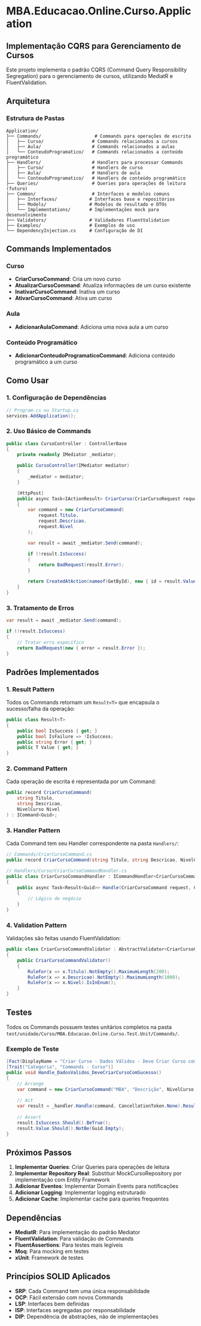 # MBA.Educacao.Online.Curso.Application

## Implementação CQRS para Gerenciamento de Cursos

Este projeto implementa o padrão CQRS (Command Query Responsibility Segregation) para o gerenciamento de cursos, utilizando MediatR e FluentValidation.

## Arquitetura

### Estrutura de Pastas

```
Application/
├── Commands/                    # Commands para operações de escrita
│   ├── Curso/                  # Commands relacionados a cursos
│   ├── Aula/                   # Commands relacionados a aulas
│   └── ConteudoProgramatico/   # Commands relacionados a conteúdo programático
├── Handlers/                   # Handlers para processar Commands
│   ├── Curso/                  # Handlers de curso
│   ├── Aula/                   # Handlers de aula
│   └── ConteudoProgramatico/   # Handlers de conteúdo programático
├── Queries/                    # Queries para operações de leitura (futuro)
├── Common/                     # Interfaces e modelos comuns
│   ├── Interfaces/            # Interfaces base e repositórios
│   ├── Models/                # Modelos de resultado e DTOs
│   └── Implementations/       # Implementações mock para desenvolvimento
├── Validators/                # Validadores FluentValidation
├── Examples/                  # Exemplos de uso
└── DependencyInjection.cs     # Configuração de DI
```

## Commands Implementados

### Curso
- **CriarCursoCommand**: Cria um novo curso
- **AtualizarCursoCommand**: Atualiza informações de um curso existente
- **InativarCursoCommand**: Inativa um curso
- **AtivarCursoCommand**: Ativa um curso

### Aula
- **AdicionarAulaCommand**: Adiciona uma nova aula a um curso

### Conteúdo Programático
- **AdicionarConteudoProgramaticoCommand**: Adiciona conteúdo programático a um curso

## Como Usar

### 1. Configuração de Dependências

```csharp
// Program.cs ou Startup.cs
services.AddApplication();
```

### 2. Uso Básico de Commands

```csharp
public class CursoController : ControllerBase
{
    private readonly IMediator _mediator;

    public CursoController(IMediator mediator)
    {
        _mediator = mediator;
    }

    [HttpPost]
    public async Task<IActionResult> CriarCurso(CriarCursoRequest request)
    {
        var command = new CriarCursoCommand(
            request.Titulo,
            request.Descricao,
            request.Nivel
        );

        var result = await _mediator.Send(command);

        if (!result.IsSuccess)
        {
            return BadRequest(result.Error);
        }

        return CreatedAtAction(nameof(GetById), new { id = result.Value }, result.Value);
    }
}
```

### 3. Tratamento de Erros

```csharp
var result = await _mediator.Send(command);

if (!result.IsSuccess)
{
    // Tratar erro específico
    return BadRequest(new { error = result.Error });
}
```

## Padrões Implementados

### 1. Result Pattern
Todos os Commands retornam um `Result<T>` que encapsula o sucesso/falha da operação:

```csharp
public class Result<T>
{
    public bool IsSuccess { get; }
    public bool IsFailure => !IsSuccess;
    public string Error { get; }
    public T Value { get; }
}
```

### 2. Command Pattern
Cada operação de escrita é representada por um Command:

```csharp
public record CriarCursoCommand(
    string Titulo,
    string Descricao,
    NivelCurso Nivel
) : ICommand<Guid>;
```

### 3. Handler Pattern
Cada Command tem seu Handler correspondente na pasta `Handlers/`:

```csharp
// Commands/CriarCursoCommand.cs
public record CriarCursoCommand(string Titulo, string Descricao, NivelCurso Nivel) : ICommand<Guid>;

// Handlers/Curso/CriarCursoCommandHandler.cs
public class CriarCursoCommandHandler : ICommandHandler<CriarCursoCommand, Guid>
{
    public async Task<Result<Guid>> Handle(CriarCursoCommand request, CancellationToken cancellationToken)
    {
        // Lógica de negócio
    }
}
```

### 4. Validation Pattern
Validações são feitas usando FluentValidation:

```csharp
public class CriarCursoCommandValidator : AbstractValidator<CriarCursoCommand>
{
    public CriarCursoCommandValidator()
    {
        RuleFor(x => x.Titulo).NotEmpty().MaximumLength(200);
        RuleFor(x => x.Descricao).NotEmpty().MaximumLength(1000);
        RuleFor(x => x.Nivel).IsInEnum();
    }
}
```

## Testes

Todos os Commands possuem testes unitários completos na pasta `test/unidade/Curso/MBA.Educacao.Online.Curso.Test.Unit/Commands/`.

### Exemplo de Teste

```csharp
[Fact(DisplayName = "Criar Curso - Dados Válidos - Deve Criar Curso com Sucesso")]
[Trait("Categoria", "Commands - Curso")]
public void Handle_DadosValidos_DeveCriarCursoComSucesso()
{
    // Arrange
    var command = new CriarCursoCommand("MBA", "Descrição", NivelCurso.Basico);
    
    // Act
    var result = _handler.Handle(command, CancellationToken.None).Result;
    
    // Assert
    result.IsSuccess.Should().BeTrue();
    result.Value.Should().NotBe(Guid.Empty);
}
```

## Próximos Passos

1. **Implementar Queries**: Criar Queries para operações de leitura
2. **Implementar Repository Real**: Substituir MockCursoRepository por implementação com Entity Framework
3. **Adicionar Eventos**: Implementar Domain Events para notificações
4. **Adicionar Logging**: Implementar logging estruturado
5. **Adicionar Cache**: Implementar cache para queries frequentes

## Dependências

- **MediatR**: Para implementação do padrão Mediator
- **FluentValidation**: Para validação de Commands
- **FluentAssertions**: Para testes mais legíveis
- **Moq**: Para mocking em testes
- **xUnit**: Framework de testes

## Princípios SOLID Aplicados

- **SRP**: Cada Command tem uma única responsabilidade
- **OCP**: Fácil extensão com novos Commands
- **LSP**: Interfaces bem definidas
- **ISP**: Interfaces segregadas por responsabilidade
- **DIP**: Dependência de abstrações, não de implementações
